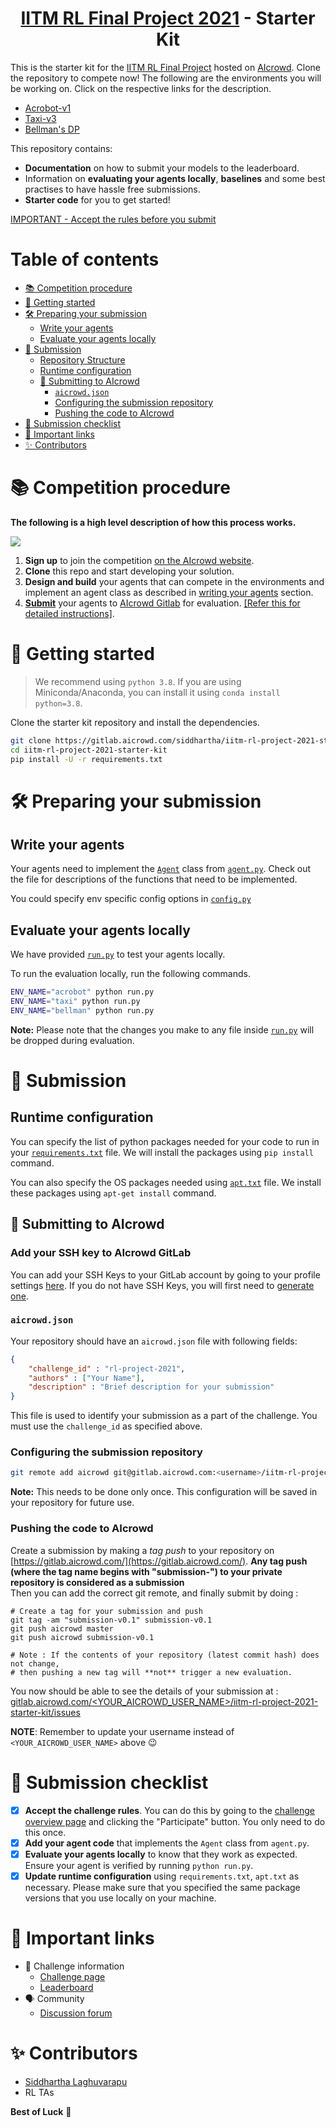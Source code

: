 <h1 align="center"><a href="https://www.aicrowd.com/challenges/rl-project-2021">IITM RL Final Project 2021</a> - Starter Kit</h1>


This is the starter kit for the [IITM RL Final Project](https://www.aicrowd.com/challenges/rl-project-2021) hosted on [AIcrowd](https://www.aicrowd.com). Clone the repository to compete now!
The following are the environments you will be working on. Click on the respective links for the description. 

- [Acrobot-v1](docs/acrobot.md)
- [Taxi-v3](docs/taxi.md)
- [Bellman's DP](docs/bellman.md)

This repository contains:

- **Documentation** on how to submit your models to the leaderboard.
- Information on **evaluating your agents locally**, **baselines** and some best practises to have hassle free submissions.
- **Starter code** for you to get started!

[IMPORTANT - Accept the rules before you submit](https://www.aicrowd.com/challenges/rl-project-2021/challenge_rules)



# Table of contents

- [📚 Competition procedure](#-competition-procedure)
- [💪 Getting started](#-getting-started)
- [🛠 Preparing your submission](#-preparing-your-submission)
  * [Write your agents](#write-your-agents)
  * [Evaluate your agents locally](#evaluate-your-agents-locally)
- [📨 Submission](#-submission)
  * [Repository Structure](#repository-structure)
  * [Runtime configuration](#runtime-configuration)
  * [🚀 Submitting to AIcrowd](#-submitting-to-aicrowd)
    + [`aicrowd.json`](#aicrowdjson)
    + [Configuring the submission repository](#configuring-the-submission-repository)
    + [Pushing the code to AIcrowd](#pushing-the-code-to-aicrowd)
- [📝 Submission checklist](#-submission-checklist)
- [📎 Important links](#-important-links)
- [✨ Contributors](#-contributors)

# 📚 Competition procedure

**The following is a high level description of how this process works.**

![](https://i.imgur.com/xzQkwKV.jpg)

1. **Sign up** to join the competition [on the AIcrowd website](https://www.aicrowd.com/challenges/rl-project-2021).
2. **Clone** this repo and start developing your solution.
3. **Design and build** your agents that can compete in the environments and implement an agent class as described in [writing your agents](#write-your-agents) section.
4. [**Submit**](#-submission) your agents to [AIcrowd Gitlab](https://gitlab.aicrowd.com) for evaluation. [[Refer this for detailed instructions]](#-submission).

# 💪 Getting started

> We recommend using `python 3.8`. If you are using Miniconda/Anaconda, you can install it using `conda install python=3.8`.

Clone the starter kit repository and install the dependencies.

```bash
git clone https://gitlab.aicrowd.com/siddhartha/iitm-rl-project-2021-starter-kit
cd iitm-rl-project-2021-starter-kit
pip install -U -r requirements.txt

```
   
# 🛠 Preparing your submission

## Write your agents

Your agents need to implement the [`Agent`](agent.py#L10) class from [`agent.py`](agent.py). Check out the file for descriptions of the functions that need to be implemented. 

You could specify env specific config options in [`config.py`](config.py)

## Evaluate your agents locally

We have provided [`run.py`](run.py) to test your agents locally.

To run the evaluation locally, run the following commands.

```bash
ENV_NAME="acrobot" python run.py
ENV_NAME="taxi" python run.py
ENV_NAME="bellman" python run.py

```

**Note:** Please note that the changes you make to any file inside [`run.py`](run.py) will be dropped during evaluation. 

# 📨 Submission



## Runtime configuration

You can specify the list of python packages needed for your code to run in your [`requirements.txt`](requirements.txt) file. We will install the packages using `pip install` command.

You can also specify the OS packages needed using [`apt.txt`](apt.txt) file. We install these packages using `apt-get install` command.


## 🚀 Submitting to AIcrowd

### **Add your SSH key** to AIcrowd GitLab

You can add your SSH Keys to your GitLab account by going to your profile settings [here](https://gitlab.aicrowd.com/profile/keys). If you do not have SSH Keys, you will first need to [generate one](https://docs.gitlab.com/ee/ssh/README.html#generating-a-new-ssh-key-pair).


### `aicrowd.json`

Your repository should have an `aicrowd.json` file with following fields:

```json
{
    "challenge_id" : "rl-project-2021",
    "authors" : ["Your Name"],
    "description" : "Brief description for your submission"
}
```

This file is used to identify your submission as a part of the challenge. You must use the `challenge_id` as specified above.

### Configuring the submission repository

```bash
git remote add aicrowd git@gitlab.aicrowd.com:<username>/iitm-rl-project-2021-starter-kit.git
```

**Note:** This needs to be done only once. This configuration will be saved in your repository for future use.

### Pushing the code to AIcrowd

Create a submission by making a _tag push_ to your repository on [https://gitlab.aicrowd.com/](https://gitlab.aicrowd.com/).
**Any tag push (where the tag name begins with "submission-") to your private repository is considered as a submission**  
Then you can add the correct git remote, and finally submit by doing :

```
# Create a tag for your submission and push
git tag -am "submission-v0.1" submission-v0.1
git push aicrowd master
git push aicrowd submission-v0.1

# Note : If the contents of your repository (latest commit hash) does not change,
# then pushing a new tag will **not** trigger a new evaluation.
```

You now should be able to see the details of your submission at :
[gitlab.aicrowd.com/<YOUR_AICROWD_USER_NAME>/iitm-rl-project-2021-starter-kit/issues](https://gitlab.aicrowd.com//<YOUR_AICROWD_USER_NAME>/iitm-rl-project-2021-starter-kit/issues)

**NOTE**: Remember to update your username instead of `<YOUR_AICROWD_USER_NAME>` above :wink:




# 📝 Submission checklist

- [x] **Accept the challenge rules**. You can do this by going to the [challenge overview page](https://www.aicrowd.com/challenges/rl-project-2021) and clicking the "Participate" button. You only need to do this once.
- [x] **Add your agent code** that implements the `Agent` class from `agent.py`.
- [x] **Evaluate your agents locally** to know that they work as expected. Ensure your agent is verified by running `python run.py`.
- [x] **Update runtime configuration** using `requirements.txt`, `apt.txt` as necessary. Please make sure that you specified the same package versions that you use locally on your machine.

# 📎 Important links

- 💪 Challenge information
   * [Challenge page](https://www.aicrowd.com/challenges/rl-project-2021)
   * [Leaderboard](https://www.aicrowd.com/challenges/rl-project-2021/leaderboards)
 - 🗣 Community
    * [Discussion forum](https://discourse.aicrowd.com/c/rl-project-2021/)
    

# ✨ Contributors

- [Siddhartha Laghuvarapu](https://www.aicrowd.com/participants/siddhartha)
- RL TAs

**Best of Luck** 🎉 
